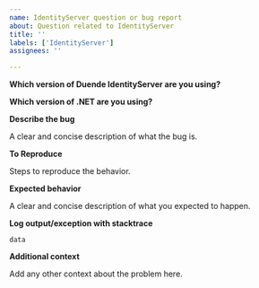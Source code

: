 ```yaml
---
name: IdentityServer question or bug report
about: Question related to IdentityServer
title: ''
labels: ['IdentityServer']
assignees: ''

---
```



**Which version of Duende IdentityServer are you using?**

**Which version of .NET are you using?**

**Describe the bug**

A clear and concise description of what the bug is.

**To Reproduce**

Steps to reproduce the behavior.

**Expected behavior**

A clear and concise description of what you expected to happen.

**Log output/exception with stacktrace**

```
data
```

**Additional context**

Add any other context about the problem here.
